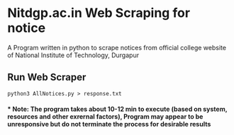 # Nitdgp.ac.in Web Scraping for notice

A Program written in python to scrape notices from official college website of National Institute of Technology, Durgapur

## Run Web Scraper
```
python3 AllNotices.py > response.txt

```

#### * Note: The program takes about 10-12 min to execute (based on system, resources and other exrernal factors), Program may appear to be unresponsive but do not terminate the process for desirable results
